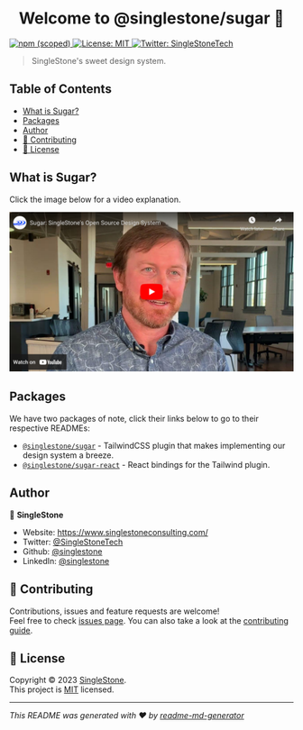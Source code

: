 <h1 align="center">Welcome to @singlestone/sugar 👋</h1>
<p>
  <a href="https://npmjs.com/package/@singlestone/sugar" target="_blank">
    <img alt="npm (scoped)" src="https://img.shields.io/npm/v/@singlestone/sugar">
  </a>
  <a href="https://github.com/singlestone/sugar/blob/master/LICENSE" target="_blank">
    <img alt="License: MIT" src="https://img.shields.io/github/license/singlestone/sugar" />
  </a>
  <a href="https://twitter.com/SingleStoneTech" target="_blank">
    <img alt="Twitter: SingleStoneTech" src="https://img.shields.io/twitter/follow/SingleStoneTech.svg?style=social" />
  </a>
</p>

> SingleStone's sweet design system.

## Table of Contents

<!-- START doctoc generated TOC please keep comment here to allow auto update -->
<!-- DON'T EDIT THIS SECTION, INSTEAD RE-RUN doctoc TO UPDATE -->

- [What is Sugar?](#what-is-sugar)
- [Packages](#packages)
- [Author](#author)
- [🤝 Contributing](#-contributing)
- [📝 License](#-license)

<!-- END doctoc generated TOC please keep comment here to allow auto update -->

## What is Sugar?

Click the image below for a video explanation.

[![Sugar: SingleStone's Open Source Design System](./readme/sugar_youtube_thumbnail.png)](https://www.youtube.com/watch?v=6yS04fm3ue0)

## Packages

We have two packages of note, click their links below to go to their respective READMEs:

- [`@singlestone/sugar`](./sugar/sugar) - TailwindCSS plugin that makes implementing our design system a breeze.
- [`@singlestone/sugar-react`](./sugar/react) - React bindings for the Tailwind plugin.

## Author

👤 **SingleStone**

- Website: <https://www.singlestoneconsulting.com/>
- Twitter: [@SingleStoneTech](https://twitter.com/SingleStoneTech)
- Github: [@singlestone](https://github.com/singlestone)
- LinkedIn: [@singlestone](https://www.linkedin.com/company/singlestone)

## 🤝 Contributing

Contributions, issues and feature requests are welcome!<br />Feel free to check
[issues page](https://github.com/singlestone/sugar/issues). You can also take a look at the
[contributing guide](https://github.com/singlestone/sugar/blob/main/CONTRIBUTING.md).

## 📝 License

Copyright © 2023 [SingleStone](https://github.com/singlestone).<br />
This project is [MIT](https://github.com/singlestone/sugar/blob/main/LICENSE) licensed.

---

_This README was generated with ❤️ by [readme-md-generator](https://github.com/kefranabg/readme-md-generator)_
